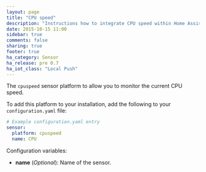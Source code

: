 ```yaml
---
layout: page
title: "CPU speed"
description: "Instructions how to integrate CPU speed within Home Assistant."
date: 2015-10-15 11:00
sidebar: true
comments: false
sharing: true
footer: true
ha_category: Sensor
ha_release: pre 0.7
ha_iot_class: "Local Push"
---
```



The `cpuspeed` sensor platform to allow you to monitor the current CPU speed.

To add this platform to your installation, add the following to your `configuration.yaml` file:

```yaml
# Example configuration.yaml entry
sensor:
  platform: cpuspeed
  name: CPU 
```

Configuration variables:

- **name** (*Optional*): Name of the sensor.
